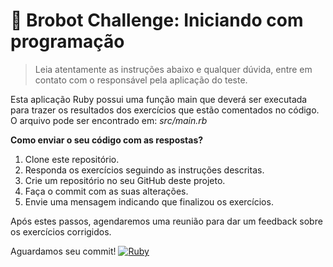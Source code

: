 # 🤖 Brobot Challenge: Iniciando com programação

> Leia atentamente as instruções abaixo e qualquer dúvida, entre em contato com o responsável pela aplicação do teste.

Esta aplicação Ruby possui uma função main que deverá ser executada para trazer os resultados dos exercícios que estão comentados no código.
O arquivo pode ser encontrado em: *src/main.rb*

**Como enviar o seu código com as respostas?**

1. Clone este repositório.
2. Responda os exercícios seguindo as instruções descritas.
3. Crie um repositório no seu GitHub deste projeto.
4. Faça o commit com as suas alterações.
5. Envie uma mensagem indicando que finalizou os exercícios.

Após estes passos, agendaremos uma reunião para dar um feedback sobre os exercícios corrigidos.

Aguardamos seu commit! [![Ruby](https://cdn.emojidex.com/emoji/px16/Ruby.png "Ruby") ](https://www.ruby-lang.org)
